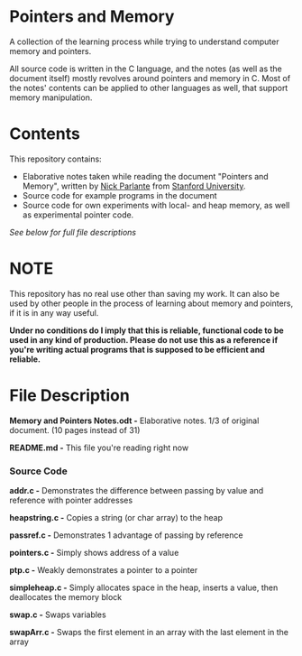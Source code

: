 # Pointers and Memory
A collection of the learning process while trying to understand computer memory and pointers.

All source code is written in the C language, and the notes (as well as the document itself) mostly revolves around pointers and memory in C.
Most of the notes' contents can be applied to other languages as well, that support memory manipulation.

# Contents
This repository contains:
   - Elaborative notes taken while reading the document "Pointers and Memory", written by [Nick Parlante](https://cs.stanford.edu/people/nick/) from [Stanford University](https://www.stanford.edu/).
   - Source code for example programs in the document
   - Source code for own experiments with local- and heap memory, as well as experimental pointer code.


*See below for full file descriptions*
   
# NOTE
This repository has no real use other than saving my work. It can also be used by other people in the process of learning about memory and pointers, if it is in any way useful.

**Under no conditions do I imply that this is reliable, functional code to be used in any kind of production. Please do not use this as a reference if you're writing actual programs that is supposed to be efficient and reliable.**

# File Description
**Memory and Pointers Notes.odt -** Elaborative notes. 1/3 of original document. (10 pages instead of 31)

**README.md    -** This file you're reading right now

### Source Code

**addr.c       -** Demonstrates the difference between passing by value and reference with pointer addresses

**heapstring.c -** Copies a string (or char array) to the heap

**passref.c    -** Demonstrates 1 advantage of passing by reference

**pointers.c   -** Simply shows address of a value

**ptp.c        -** Weakly demonstrates a pointer to a pointer

**simpleheap.c -** Simply allocates space in the heap, inserts a value, then deallocates the memory block

**swap.c       -** Swaps variables

**swapArr.c    -** Swaps the first element in an array with the last element in the array
